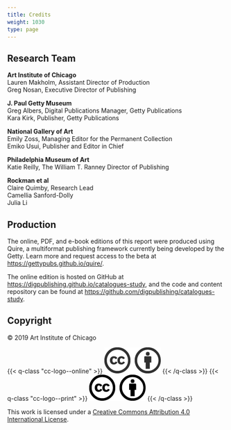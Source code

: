 ```yaml
---
title: Credits
weight: 1030
type: page
---
```


## Research Team 

**Art Institute of Chicago**<br />
Lauren Makholm, Assistant Director of Production<br />
Greg Nosan, Executive Director of Publishing

**J. Paul Getty Museum**<br />
Greg Albers, Digital Publications Manager, Getty Publications<br />
Kara Kirk, Publisher, Getty Publications

**National Gallery of Art**<br />
Emily Zoss, Managing Editor for the Permanent Collection<br />
Emiko Usui, Publisher and Editor in Chief

**Philadelphia Museum of Art**<br />
Katie Reilly, The William T. Ranney Director of Publishing

**Rockman et al**<br />
Claire Quimby, Research Lead<br />
Camellia Sanford-Dolly<br />
Julia Li

## Production

The online, PDF, and e-book editions of this report were produced using Quire, a multiformat publishing framework currently being developed by the Getty. Learn more and request access to the beta at https://gettypubs.github.io/quire/.

The online edition is hosted on GitHub at https://digpublishing.github.io/catalogues-study, and the code and content repository can be found at https://github.com/digpublishing/catalogues-study.

## Copyright

© 2019 Art Institute of Chicago

{{< q-class "cc-logo--online" >}}
![CC BY icon](/img/cc-by--333333.png)
{{< /q-class >}}
{{< q-class "cc-logo--print" >}}
![CC BY icon](/img/cc-by--black.png)
{{< /q-class >}}

This work is licensed under a [Creative Commons Attribution 4.0 International License](https://creativecommons.org/licenses/by/4.0/).